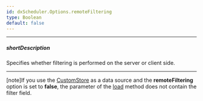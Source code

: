 ```yaml
---
id: dxScheduler.Options.remoteFiltering
type: Boolean
default: false
---
```

---
##### shortDescription
Specifies whether filtering is performed on the server or client side.

---
[note]If you use the [CustomStore](/Documentation/ApiReference/Data_Layer/CustomStore/) as a data source and the **remoteFiltering** option is set to **false**, the parameter of the [load](/Documentation/ApiReference/Data_Layer/CustomStore/Methods/#loadoptions) method does not contain the filter field.